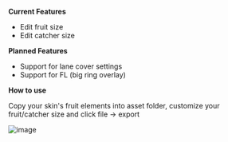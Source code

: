 **Current Features**
- Edit fruit size
- Edit catcher size

**Planned Features**
- Support for lane cover settings
- Support for FL (big ring overlay)

**How to use**

Copy your skin's fruit elements into asset folder, customize your fruit/catcher size and click file -> export  

![image](https://github.com/user-attachments/assets/f5356a4d-1521-470e-87c6-0359aac35395)

